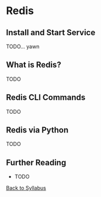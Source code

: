 # Redis

## Install and Start Service

TODO... yawn


## What is Redis?

TODO


## Redis CLI Commands

TODO


## Redis via Python

TODO


## Further Reading

 * TODO
 
[Back to Syllabus](../../README.md)
